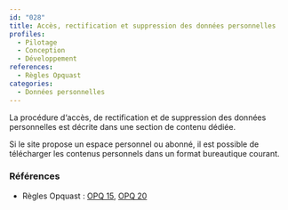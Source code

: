 ```yaml
---
id: "028"
title: Accès, rectification et suppression des données personnelles
profiles:
  - Pilotage
  - Conception
  - Développement
references:
  - Règles Opquast
categories:
  - Données personnelles
---
```



La procédure d‘accès, de rectification et de suppression des données personnelles est décrite dans une section de contenu dédiée.

Si le site propose un espace personnel ou abonné, il est possible de télécharger les contenus personnels dans un format bureautique courant.


### Références

* Règles Opquast : [OPQ 15](https://checklists.opquast.com/fr/assurance-qualite-web/la-procedure-dacces-et-de-rectification-des-donnees-personnelles-est-decrite), [OPQ 20](https://checklists.opquast.com/fr/assurance-qualite-web/si-le-site-propose-un-espace-personnel-ou-abonne-il-est-possible-de-telecharger-les-contenus-personnels)
